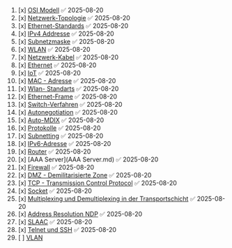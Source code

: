 
1. [x] [OSI Modell](OSI%20Modell.md) ✅ 2025-08-20
2. [x] [Netzwerk-Topologie](Netzwerk-Topologie.md) ✅ 2025-08-20
3. [x] [Ethernet-Standards](Ethernet-Standards.md) ✅ 2025-08-20
4. [x] [IPv4 Addresse](IPv4-Addresse.md) ✅ 2025-08-20
5. [x] [Subnetzmaske](Subnetzmaske.md) ✅ 2025-08-20
6. [x] [WLAN](WLAN.md) ✅ 2025-08-20
7. [x] [Netzwerk-Kabel](Netzwerk-Kabel.md) ✅ 2025-08-20
8. [x] [Ethernet](Ethernet.md) ✅ 2025-08-20
9. [x] [IoT](IoT.md) ✅ 2025-08-20
10. [x] [MAC - Adresse](MAC%20Adresse.md) ✅ 2025-08-20
11. [x] [Wlan- Standarts](Wlan%20Standarts.md) ✅ 2025-08-20
12. [x] [Ethernet-Frame](Ethernet%20Frame.md) ✅ 2025-08-20
13. [x] [Switch-Verfahren](Switch%20Verfahren.md) ✅ 2025-08-20
14. [x] [Autonegotiation](Autonegotiation.md) ✅ 2025-08-20
15. [x] [Auto-MDIX](Auto%20MDIX.md) ✅ 2025-08-20
16. [x] [Protokolle](Protokolle.md) ✅ 2025-08-20
17. [x] [Subnetting](Subnetting.md) ✅ 2025-08-20
18. [x] [IPv6-Adresse](IPv6-Adresse.md) ✅ 2025-08-20
19. [x] [Router](Router.md) ✅ 2025-08-20
20. [x] [AAA Server](AAA Server.md) ✅ 2025-08-20
21. [x] [Firewall](Firewall.md) ✅ 2025-08-20
22. [x] [DMZ - Demilitarisierte Zone](DMZ%20-%20Demilitarisierte%20Zone.md) ✅ 2025-08-20
23. [x] [TCP - Transmission Control Protocol](TCP%20-%20Transmission%20Control%20Protocol.md) ✅ 2025-08-20
24. [x] [Socket](Socket.md) ✅ 2025-08-20
25. [x] [Multiplexing und Demultiplexing in der Transportschicht](Multiplexing%20und%20Demultiplexing%20in%20der%20Transportschicht.md) ✅ 2025-08-20
26. [x] [Address Resolution NDP](AddressResolutionNDP.md) ✅ 2025-08-20
27. [x] [SLAAC](SLAAC.md) ✅ 2025-08-20
28. [x] [Telnet und SSH](Telnet%20und%20SSH.md) ✅ 2025-08-20
29. [ ] [VLAN](VLAN.md)